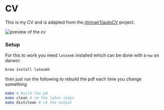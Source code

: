 # CV

This is my CV and is adapted from the [jitinnair1/autoCV](https://github.com/jitinnair1/autoCV) project.

![preview of the cv](https://cv.jaspermayone.com/jaspermayone-cv.jpeg)

### Setup

For this to work you need `latexmk` installed which can be done with `brew` on darwin:

```bash
brew install latexmk
```

then just run the following to rebuild the pdf each time you change something

```bash
make # build the pd
make clean # rm the latex steps
make distclean # rm the output
```
